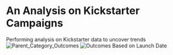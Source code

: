 # An Analysis on Kickstarter Campaigns
Performing analysis on Kickstarter data to uncover trends
![Parent_Category_Outcomes](https://github.com/raven-rivas/kickstarter-analysis/blob/master/Parent%20Category%20Outcomes.png)
![Outcomes Based on Launch Date](https://github.com/raven-rivas/kickstarter-analysis/blob/master/Outcomes%20Based%20on%20Launch%20Date.png)
